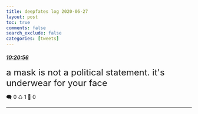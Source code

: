 ```yaml
---
title: deepfates log 2020-06-27
layout: post
toc: true
comments: false
search_exclude: false
categories: [tweets]
---
```



#### <a href = "https://twitter.com/deepfates/status/1276913412480495617">*10:20:56*</a>

<font size="5">a mask is not a political statement. it's underwear for your face</font>



🗨️ 0 ♺ 1 🤍  0   

---
    
            

